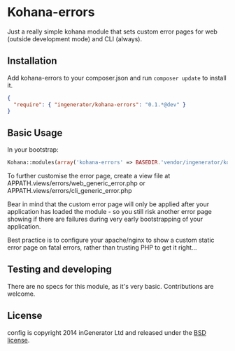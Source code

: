 # Kohana-errors

Just a really simple kohana module that sets custom error pages for web (outside development mode) and
CLI (always).

## Installation

Add kohana-errors to your composer.json and run `composer update` to install it.

```json
{
  "require": { "ingenerator/kohana-errors": "0.1.*@dev" }
}
```

## Basic Usage

In your bootstrap:
```php
Kohana::modules(array('kohana-errors' => BASEDIR.'vendor/ingenerator/kohana-errors');
```

To further customise the error page, create a view file at APPATH.views/errors/web_generic_error.php or 
APPATH.views/errors/cli_generic_error.php

Bear in mind that the custom error page will only be applied after your application has loaded the module -
so you still risk another error page showing if there are failures during very early bootstrapping of your
application.

Best practice is to configure your apache/nginx to show a custom static error page on fatal errors, rather
than trusting PHP to get it right...

## Testing and developing

There are no specs for this module, as it's very basic. Contributions are welcome.

## License

config is copyright 2014 inGenerator Ltd and released under the [BSD license](LICENSE).
